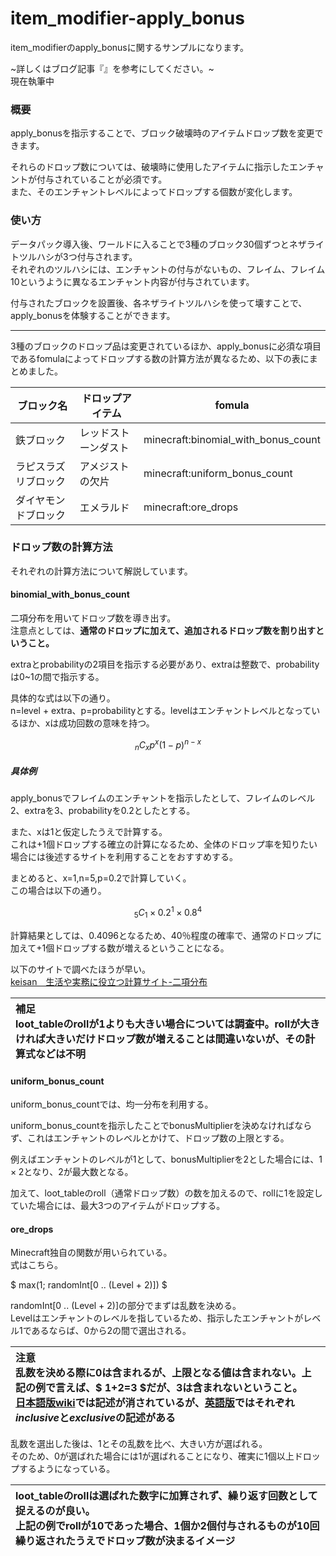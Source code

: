 # item_modifier-apply_bonus
item_modifierのapply_bonusに関するサンプルになります。

~詳しくはブログ記事『[]()』を参考にしてください。~<br>
現在執筆中

<h3>概要</h3>

apply_bonusを指示することで、ブロック破壊時のアイテムドロップ数を変更できます。

それらのドロップ数については、破壊時に使用したアイテムに指示したエンチャントが付与されていることが必須です。<br>
また、そのエンチャントレベルによってドロップする個数が変化します。

<h3>使い方</h3>

データパック導入後、ワールドに入ることで3種のブロック30個ずつとネザライトツルハシが3つ付与されます。<br>
それぞれのツルハシには、エンチャントの付与がないもの、フレイム、フレイム10というように異なるエンチャント内容が付与されています。

付与されたブロックを設置後、各ネザライトツルハシを使って壊すことで、apply_bonusを体験することができます。

---

3種のブロックのドロップ品は変更されているほか、apply_bonusに必須な項目であるfomulaによってドロップする数の計算方法が異なるため、以下の表にまとめました。

|ブロック名|ドロップアイテム|fomula|
|---|---|---|
|鉄ブロック|レッドストーンダスト|minecraft:binomial_with_bonus_count|
|ラピスラズリブロック|アメジストの欠片|minecraft:uniform_bonus_count|
|ダイヤモンドブロック|エメラルド|minecraft:ore_drops|

<h3>ドロップ数の計算方法</h3>

それぞれの計算方法について解説しています。

<h4>binomial_with_bonus_count</h4>

二項分布を用いてドロップ数を導き出す。<br>
注意点としては、<b>通常のドロップに加えて、追加されるドロップ数を割り出すということ。</b>

extraとprobabilityの2項目を指示する必要があり、extraは整数で、probabilityは0~1の間で指示する。

具体的な式は以下の通り。<br>
n=level + extra、p=probabilityとする。levelはエンチャントレベルとなっているほか、xは成功回数の意味を持つ。

$$ _nC_xp^x(1-p)^{n-x} $$

<h5>具体例</h5>
apply_bonusでフレイムのエンチャントを指示したとして、フレイムのレベル2、extraを3、probabilityを0.2としたとする。

また、xは1と仮定したうえで計算する。<br>
これは+1個ドロップする確立の計算になるため、全体のドロップ率を知りたい場合には後述するサイトを利用することをおすすめする。

まとめると、x=1,n=5,p=0.2で計算していく。<br>
この場合は以下の通り。

$$ _5C_1\times0.2^1\times0.8^4 $$

計算結果としては、0.4096となるため、40％程度の確率で、通常のドロップに加えて+1個ドロップする数が増えるということになる。

以下のサイトで調べたほうが早い。<br>
[keisan　生活や実務に役立つ計算サイト-二項分布](https://keisan.casio.jp/exec/system/1161228843)

|補足<br>loot_tableのrollが1よりも大きい場合については調査中。rollが大きければ大きいだけドロップ数が増えることは間違いないが、その計算式などは不明|
|:-|


<h4>uniform_bonus_count</h4>

uniform_bonus_countでは、均一分布を利用する。

uniform_bonus_countを指示したことでbonusMultiplierを決めなければならず、これはエンチャントのレベルとかけて、ドロップ数の上限とする。

例えばエンチャントのレベルが1として、bonusMultiplierを2とした場合には、$1\times2$となり、2が最大数となる。

加えて、loot_tableのroll（通常ドロップ数）の数を加えるので、rollに1を設定していた場合には、最大3つのアイテムがドロップする。


<h4>ore_drops</h4>

Minecraft独自の関数が用いられている。<br>
式はこちら。

$ max(1; randomInt[0 .. (Level + 2)]) $

randomInt[0 .. (Level + 2)]の部分でまずは乱数を決める。<br>
Levelはエンチャントのレベルを指しているため、指示したエンチャントがレベル1であるならば、0から2の間で選出される。

|注意<br>乱数を決める際に0は含まれるが、上限となる値は含まれない。上記の例で言えば、$ 1+2=3 $だが、3は含まれないということ。<br>[日本語版wiki](https://ja.minecraft.wiki/w/%E3%82%A2%E3%82%A4%E3%83%86%E3%83%A0%E4%BF%AE%E9%A3%BE%E5%AD%90)では記述が消されているが、[英語版](https://minecraft.wiki/w/Item%20modifier)ではそれぞれ*inclusive*と*exclusive*の記述がある|
|:-|

乱数を選出した後は、1とその乱数を比べ、大きい方が選ばれる。<br>
そのため、0が選ばれた場合には1が選ばれることになり、確実に1個以上ドロップするようになっている。

|loot_tableのrollは選ばれた数字に加算されず、繰り返す回数として捉えるのが良い。<br>上記の例でrollが10であった場合、1個か2個付与されるものが10回繰り返されたうえでドロップ数が決まるイメージ|
|:-|